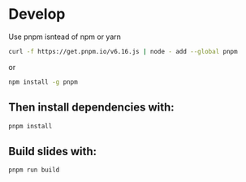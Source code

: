 # Develop

Use pnpm isntead of npm or yarn

```bash
curl -f https://get.pnpm.io/v6.16.js | node - add --global pnpm
```

or 

```bash
npm install -g pnpm
```

## Then install dependencies with:

```bash
pnpm install
```

## Build slides with:

```bash
pnpm run build
```

